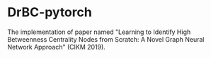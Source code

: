 # DrBC-pytorch
The implementation of paper named "Learning to Identify High Betweenness Centrality Nodes from Scratch: A Novel Graph Neural Network Approach" (CIKM 2019).
